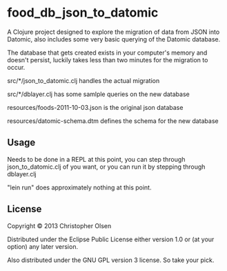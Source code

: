 # food_db_json_to_datomic

A Clojure project designed to explore the migration of data from JSON into
Datomic, also includes some very basic querying of the Datomic database.

The database that gets created exists in your computer's memory and doesn't
persist, luckily takes less than two minutes for the migration to occur.

src/*/json_to_datomic.clj handles the actual migration

src/*/dblayer.clj has some samlple queries on the new database

resources/foods-2011-10-03.json is the original json database

resources/datomic-schema.dtm defines the schema for the new database

## Usage

Needs to be done in a REPL at this point, you can step through json_to_datomic.clj of you want, or you can run it by stepping through dblayer.clj

"lein run" does approximately nothing at this point.

## License

Copyright © 2013 Christopher Olsen

Distributed under the Eclipse Public License either version 1.0 or (at
your option) any later version.

Also distributed under the GNU GPL version 3 license.  So take your pick.
